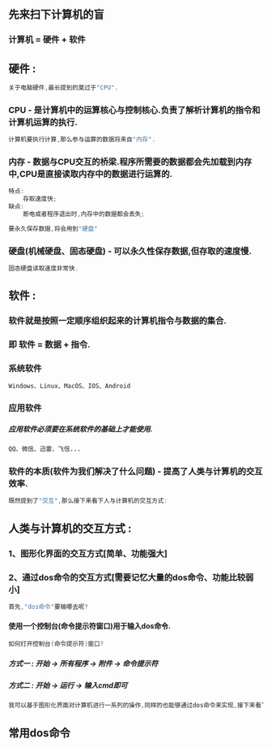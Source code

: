 ## 先来扫下计算机的盲

### 计算机 = 硬件 + 软件

## 硬件 :

```java
关于电脑硬件,最长提到的莫过于"CPU".
```

### CPU - 是计算机中的运算核心与控制核心.负责了解析计算机的指令和计算机运算的执行.

```java
计算机要执行计算,那么参与运算的数据将来自"内存".
```

### 内存 - 数据与CPU交互的桥梁.程序所需要的数据都会先加载到内存中,CPU是直接读取内存中的数据进行运算的.

```java
特点:
    存取速度快;
缺点:
    断电或者程序退出时,内存中的数据都会丢失;

要永久保存数据,将会用到"硬盘"
```

### 硬盘\(机械硬盘、固态硬盘\) - 可以永久性保存数据,但存取的速度慢.

```java
固态硬盘读取速度非常快.
```

## 软件 :

### 软件就是按照一定顺序组织起来的计算机指令与数据的集合.

### 即 软件 = 数据 + 指令.

### 系统软件

```java
Windows、Linux、MacOS、IOS、Android
```

### 应用软件

##### 应用软件必须要在系统软件的基础上才能使用.

```java
QQ、微信、迅雷、飞信...
```

### 软件的本质\(软件为我们解决了什么问题\) - 提高了人类与计算机的交互效率.

```java
既然提到了"交互",那么接下来看下人与计算机的交互方式:
```

## 人类与计算机的交互方式 :

### 1、图形化界面的交互方式\[简单、功能强大\]

### 2、通过dos命令的交互方式\[需要记忆大量的dos命令、功能比较弱小\]

```java
首先,"dos命令"要输哪去呢?
```

#### 使用一个控制台\(命令提示符窗口\)用于输入dos命令.

```java
如何打开控制台(命令提示符)窗口?
```

##### 方式一 : 开始 -&gt; 所有程序 -&gt; 附件 -&gt; 命令提示符

##### 方式二 : 开始 -&gt; 运行 -&gt; 输入cmd即可

```java
我可以基于图形化界面对计算机进行一系列的操作,同样的也能够通过dos命令来实现,接下来看下常用的dos命令.
```

## 常用dos命令





